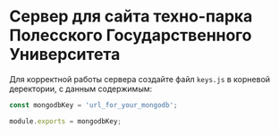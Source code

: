 # Сервер для сайта техно-парка Полесского Государственного Университета
Для корректной работы сервера создайте файл `keys.js` в корневой деректории, с данным содержимым:
```javascript
const mongodbKey = 'url_for_your_mongodb';

module.exports = mongodbKey;
```